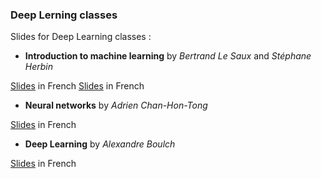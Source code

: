 ### Deep Lerning classes

Slides for Deep Learning classes :

* **Introduction to machine learning** by *Bertrand Le Saux* and *Stéphane Herbin*

[Slides](education/DL2017_01_BLS.pdf) in French
[Slides](education/DL2017_02_SH.pdf) in French

* **Neural networks** by *Adrien Chan-Hon-Tong*

[Slides](education/DL2017_03_ACHT.pdf) in French

* **Deep Learning** by *Alexandre Boulch*

[Slides](education/DL2017_03_AB.pdf) in French

